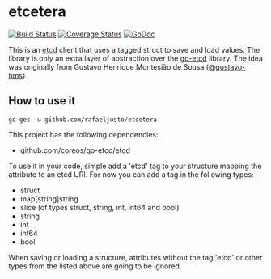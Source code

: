 etcetera
========

[![Build Status](https://travis-ci.org/rafaeljusto/etcetera.png?branch=master)](https://travis-ci.org/rafaeljusto/etcetera)
[![Coverage Status](https://img.shields.io/coveralls/rafaeljusto/etcetera.svg)](https://coveralls.io/r/rafaeljusto/etcetera)
[![GoDoc](https://godoc.org/github.com/rafaeljusto/etcetera?status.png)](https://godoc.org/github.com/rafaeljusto/etcetera)

This is an [etcd](https://coreos.com/using-coreos/etcd/) client that uses a tagged struct to save
and load values. The library is only an extra layer of abstraction over the
[go-etcd](http://github.com/coreos/go-etcd) library. The idea was originally from Gustavo Henrique
Montesião de Sousa ([@gustavo-hms](https://github.com/gustavo-hms)).

How to use it
-------------

```
go get -u github.com/rafaeljusto/etcetera
```

This project has the following dependencies:
  * github.com/coreos/go-etcd/etcd

To use it in your code, simple add a 'etcd' tag to your structure mapping the attribute to an etcd
URI. For now you can add a tag in the following types:

  * struct
  * map[string]string
  * slice (of types struct, string, int, int64 and bool)
  * string
  * int
  * int64
  * bool

When saving or loading a structure, attributes without the tag 'etcd' or other types from the listed
above are going to be ignored.
